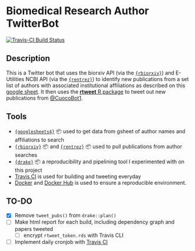 # Biomedical Research Author TwitterBot

[![Travis-CI Build Status](https://travis-ci.com/mikecuoco/pub_tweets.svg?token=btjnysX8vLpxExJaYkdq&branch=master)](https://travis-ci.com/github/mikecuoco/pub-tweets)


## Description
This is a Twitter bot that uses the biorxiv API (via the [`{rbiorxiv}`](https://github.com/nicholasmfraser/biorrxiv)) and E-Utilities NCBI API (via the [`{rentrez}`](https://github.com/ropensci/rentrez)) to identify new publications from a set list of authors with associated institutional affiliations as described on this [google sheet](https://docs.google.com/spreadsheets/d/1pj2ctCbk5YAkfM4WnpShu8vfLxj7qFsCZn6pz78JXzM/edit?usp=sharing). It then uses the [**rtweet** R package](https://github.com/mkearney/rtweet) to tweet out new publications from [@CuocoBot1](https://twitter.com/CuocoBot1).

## Tools

- [`{googlesheets4}`](https://github.com/tidyverse/googlesheets4) :package: used to get data from gsheet of author names and affiliations to search
- [`{rbiorxiv}`](https://github.com/nicholasmfraser/biorrxiv) :package: and [`{rentrez}`](https://github.com/ropensci/rentrez) :package: used to pull publications from author searches
- [`{drake}`](https://github.com/ropensci/drake) :package: a reproducibility and pipelining tool I experimented with on this project
- [Travis CI](https://travis-ci.org) is used for building and tweeting everyday
- [Docker](https://www.docker.com) and [Docker Hub](https://hub.docker.com) is used to ensure a reproducible environment.

## TO-DO

- [X] Remove `tweet_pubs()` from `drake::plan()`
- [ ] Make html report for each build, including dependency graph and papers tweeted
  - [ ] encrypt `rtweet_token.rds` with Travis CLI
- [ ] Implement daily cronjob with [Travis CI](https://travis-ci.org)
